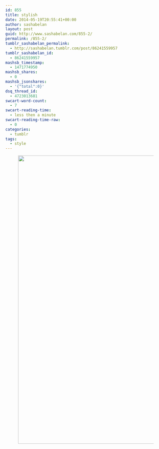 ```yaml
---
id: 855
title: stylish
date: 2014-05-19T20:55:41+00:00
author: sashabelan
layout: post
guid: http://www.sashabelan.com/855-2/
permalink: /855-2/
tumblr_sashabelan_permalink:
  - http://sashabelan.tumblr.com/post/86241559957
tumblr_sashabelan_id:
  - 86241559957
mashsb_timestamp:
  - 1471774950
mashsb_shares:
  - 0
mashsb_jsonshares:
  - '{"total":0}'
dsq_thread_id:
  - 4723013681
swcart-word-count:
  - 7
swcart-reading-time:
  - less then a minute
swcart-reading-time-raw:
  - 0
categories:
  - tumblr
tags:
  - style
---
```

<div id='gallery-619' class='gallery galleryid-855 gallery-columns-1 gallery-size-full'>
  <figure class='gallery-item'> 
  
  <div class='gallery-icon portrait'>
    <img width="600" height="899" src="http://www.sashabelan.ru/wp-content/uploads/2014/05/tumblr_n5ua4tBK9G1qarj97o1_1280.jpg" class="attachment-full size-full" alt="" srcset="http://www.sashabelan.ru/wp-content/uploads/2014/05/tumblr_n5ua4tBK9G1qarj97o1_1280.jpg 600w, http://www.sashabelan.ru/wp-content/uploads/2014/05/tumblr_n5ua4tBK9G1qarj97o1_1280-200x300.jpg 200w, http://www.sashabelan.ru/wp-content/uploads/2014/05/tumblr_n5ua4tBK9G1qarj97o1_1280-230x345.jpg 230w, http://www.sashabelan.ru/wp-content/uploads/2014/05/tumblr_n5ua4tBK9G1qarj97o1_1280-350x524.jpg 350w" sizes="(max-width: 600px) 100vw, 600px" />
  </div></figure>
</div>
